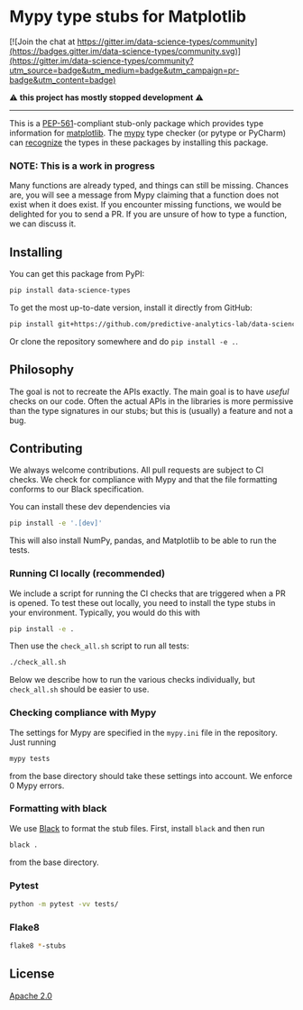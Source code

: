# Mypy type stubs for Matplotlib

[![Join the chat at https://gitter.im/data-science-types/community](https://badges.gitter.im/data-science-types/community.svg)](https://gitter.im/data-science-types/community?utm_source=badge&utm_medium=badge&utm_campaign=pr-badge&utm_content=badge)

⚠️  **this project has mostly stopped development** ⚠️

---

This is a [PEP-561][pep-561]-compliant stub-only package
which provides type information for [matplotlib][matplotlib].
The [mypy][mypy] type checker (or pytype or PyCharm) can [recognize][mypy-docs] the types in these packages by installing this package.

### NOTE: This is a work in progress

Many functions are already typed, and things can still be missing.
Chances are, you will see a message from Mypy claiming that a function does not exist when it does exist.
If you encounter missing functions, we would be delighted for you to send a PR.
If you are unsure of how to type a function, we can discuss it.

## Installing

You can get this package from PyPI:

```bash
pip install data-science-types
```

To get the most up-to-date version, install it directly from GitHub:

```bash
pip install git+https://github.com/predictive-analytics-lab/data-science-types
```

Or clone the repository somewhere and do `pip install -e .`.

## Philosophy

The goal is not to recreate the APIs exactly.
The main goal is to have *useful* checks on our code.
Often the actual APIs in the libraries is more permissive than the type signatures in our stubs;
but this is (usually) a feature and not a bug.

## Contributing

We always welcome contributions.
All pull requests are subject to CI checks.
We check for compliance with Mypy and that the file formatting conforms to our Black specification.

You can install these dev dependencies via

```bash
pip install -e '.[dev]'
```

This will also install NumPy, pandas, and Matplotlib to be able to run the tests.

### Running CI locally (recommended)

We include a script for running the CI checks that are triggered when a PR is opened.
To test these out locally, you need to install the type stubs in your environment.
Typically, you would do this with

```bash
pip install -e .
```

Then use the `check_all.sh` script to run all tests:

```bash
./check_all.sh
```

Below we describe how to run the various checks individually,
but `check_all.sh` should be easier to use.

### Checking compliance with Mypy

The settings for Mypy are specified in the `mypy.ini` file in the repository.
Just running

```bash
mypy tests
```

from the base directory should take these settings into account.
We enforce 0 Mypy errors.

### Formatting with black

We use [Black][black] to format the stub files.
First, install `black` and then run

```bash
black .
```
from the base directory.

### Pytest

```bash
python -m pytest -vv tests/
```

### Flake8

```bash
flake8 *-stubs
```

## License

[Apache 2.0](LICENSE)


[pep-561]: https://www.python.org/dev/peps/pep-0561/
[matplotlib]: https://matplotlib.org
[mypy]: http://www.mypy-lang.org/
[mypy-docs]: https://mypy.readthedocs.io/en/latest/installed_packages.html
[black]: https://github.com/psf/black
